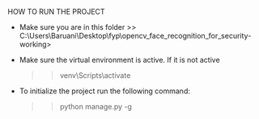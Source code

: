 
HOW TO RUN THE PROJECT

-   Make sure you are in this folder >> C:\Users\Baruani\Desktop\fyp\opencv_face_recognition_for_security-working> 

-   Make sure the virtual environment is active. If it is not active
    >> venv\Scripts\activate

-   To initialize the project run the following command:
    >> python manage.py -g

    